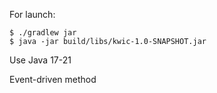 For launch:

```
$ ./gradlew jar
$ java -jar build/libs/kwic-1.0-SNAPSHOT.jar
```

Use Java 17-21

Event-driven method